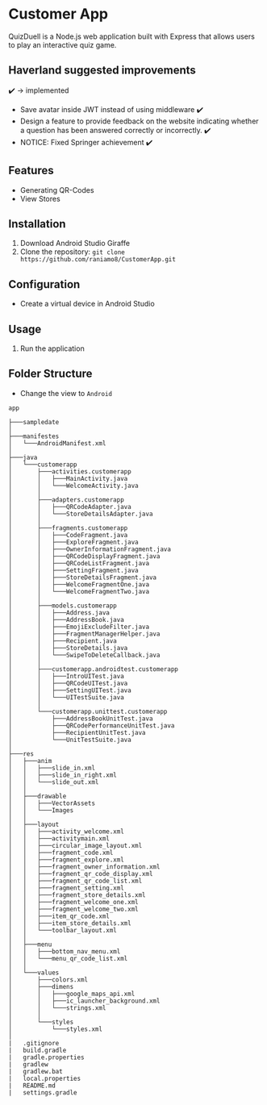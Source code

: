 # Customer App

QuizDuell is a Node.js web application built with Express that allows users to play an interactive quiz game.

## Haverland suggested improvements
:heavy_check_mark: -> implemented
- Save avatar inside JWT instead of using middleware :heavy_check_mark:
- Design a feature to provide feedback on the website indicating whether a question has been answered correctly or incorrectly. :heavy_check_mark:
- NOTICE: Fixed Springer achievement :heavy_check_mark:

## Features

- Generating QR-Codes
- View Stores

## Installation

1. Download Android Studio Giraffe
2. Clone the repository: `git clone https://github.com/raniamo8/CustomerApp.git`


## Configuration

- Create a virtual device in Android Studio

## Usage

1. Run the application

## Folder Structure

- Change the view to `Android`

```
app

├───sampledate
│
├───manifestes
│   └───AndroidManifest.xml
│
├───java
│   └───customerapp
│       ├───activities.customerapp
│       │   ├───MainActivity.java
│       │   └───WelcomeActivity.java
│       │
│       ├───adapters.customerapp
│       │   ├───QRCodeAdapter.java
│       │   └───StoreDetailsAdapter.java
│       │
│       ├───fragments.customerapp
│       │   ├───CodeFragment.java
│       │   ├───ExploreFragment.java
│       │   ├───OwnerInformationFragment.java
│       │   ├───QRCodeDisplayFragment.java
│       │   ├───QRCodeListFragment.java
│       │   ├───SettingFragment.java
│       │   ├───StoreDetailsFragment.java
│       │   ├───WelcomeFragmentOne.java
│       │   └───WelcomeFragmentTwo.java
│       │
│       ├───models.customerapp
│       │   ├───Address.java
│       │   ├───AddressBook.java
│       │   ├───EmojiExcludeFilter.java
│       │   ├───FragmentManagerHelper.java
│       │   ├───Recipient.java
│       │   ├───StoreDetails.java
│       │   └───SwipeToDeleteCallback.java
│       │
│       ├───customerapp.androidtest.customerapp
│       │   ├───IntroUITest.java
│       │   ├───QRCodeUITest.java
│       │   ├───SettingUITest.java
│       │   └───UITestSuite.java
│       │
│       └───customerapp.unittest.customerapp
│           ├───AddressBookUnitTest.java
│           ├───QRCodePerformanceUnitTest.java
│           ├───RecipientUnitTest.java
│           └───UnitTestSuite.java
│
├───res
│   ├───anim
│   │   ├───slide_in.xml
│   │   ├───slide_in_right.xml
│   │   └───slide_out.xml
│   │
│   ├───drawable
│   │   ├───VectorAssets
│   │   └───Images
│   │
│   ├───layout
│   │   ├───activity_welcome.xml
│   │   ├───activitymain.xml
│   │   ├───circular_image_layout.xml
│   │   ├───fragment_code.xml
│   │   ├───fragment_explore.xml
│   │   ├───fragment_owner_information.xml
│   │   ├───fragment_qr_code_display.xml
│   │   ├───fragment_qr_code_list.xml
│   │   ├───fragment_setting.xml
│   │   ├───fragment_store_details.xml
│   │   ├───fragment_welcome_one.xml
│   │   ├───fragment_welcome_two.xml
│   │   ├───item_qr_code.xml
│   │   ├───item_store_details.xml
│   │   └───toolbar_layout.xml
│   │
│   ├───menu
│   │   ├───bottom_nav_menu.xml
│   │   └───menu_qr_code_list.xml
│   │
│   └───values
│       ├───colors.xml
│       ├───dimens
│       │   ├───google_maps_api.xml
│       │   ├───ic_launcher_background.xml
│       │   └───strings.xml
│       │
│       └───styles
│           └───styles.xml
│
|   .gitignore
|   build.gradle
|   gradle.properties
|   gradlew
|   gradlew.bat
|   local.properties
|   README.md
|   settings.gradle


```

